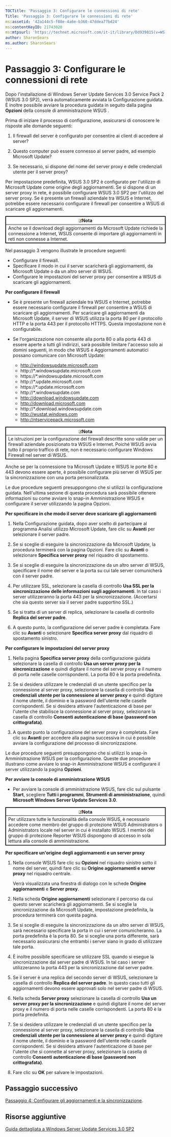 ```yaml
---
TOCTitle: 'Passaggio 3: Configurare le connessioni di rete'
Title: 'Passaggio 3: Configurare le connessioni di rete'
ms:assetid: '42a144c5-f08e-4a6e-b360-47ddea77bd24'
ms:contentKeyID: 21743020
ms:mtpsurl: 'https://technet.microsoft.com/it-it/library/Dd939815(v=WS.10)'
author: SharonSears
ms.author: SharonSears
---
```


Passaggio 3: Configurare le connessioni di rete
===============================================

Dopo l'installazione di Windows Server Update Services 3.0 Service Pack 2 (WSUS 3.0 SP2), verrà automaticamente avviata la Configurazione guidata. È inoltre possibile avviare la procedura guidata in seguito dalla pagina **Opzioni** della console di amministrazione WSUS .

Prima di iniziare il processo di configurazione, assicurarsi di conoscere le risposte alle domande seguenti:

1. Il firewall del server è configurato per consentire ai client di accedere al server?

2. Questo computer può essere connesso al server padre, ad esempio Microsoft Update?

3. Se necessario, si dispone del nome del server proxy e delle credenziali utente per il server proxy?

Per impostazione predefinita, WSUS 3.0 SP2 è configurato per l'utilizzo di Microsoft Update come origine degli aggiornamenti. Se si dispone di un server proxy in rete, è possibile configurare WSUS 3.0 SP2 per l'utilizzo del server proxy. Se è presente un firewall aziendale tra WSUS e Internet, potrebbe essere necessario configurare il firewall per consentire a WSUS di scaricare gli aggiornamenti.

 
<table style="border:1px solid black;">
<colgroup>
<col width="100%" />
</colgroup>
<thead>
<tr class="header">
<th style="border:1px solid black;" ><img src="/security-updates/images/Dd939815.note(WS.10).gif" />Nota</th>
</tr>
</thead>
<tbody>
<tr class="odd">
<td style="border:1px solid black;">Anche se il download degli aggiornamenti da Microsoft Update richiede la connessione a Internet, WSUS consente di importare gli aggiornamenti in reti non connesse a Internet.
</td>
</tr>
</tbody>
</table>
 

Nel passaggio 3 vengono illustrate le procedure seguenti:

-   Configurare il firewall.
-   Specificare il modo in cui il server scaricherà gli aggiornamenti, da Microsoft Update o da un altro server di WSUS.
-   Configurare le impostazioni del server proxy per consentire a WSUS di scaricare gli aggiornamenti.

**Per configurare il firewall**
-   Se è presente un firewall aziendale tra WSUS e Internet, potrebbe essere necessario configurare il firewall per consentire a WSUS di scaricare gli aggiornamenti. Per scaricare gli aggiornamenti da Microsoft Update, il server di WSUS utilizza la porta 80 per il protocollo HTTP e la porta 443 per il protocollo HTTPS. Questa impostazione non è configurabile.

-   Se l'organizzazione non consente alla porta 80 o alla porta 443 di essere aperte a tutti gli indirizzi, sarà possibile limitare l'accesso solo ai domini seguenti, in modo che WSUS e Aggiornamenti automatici possano comunicare con Microsoft Update:

    -   http://windowsupdate.microsoft.com
    -   http://\*.windowsupdate.microsoft.com
    -   https://\*.windowsupdate.microsoft.com
    -   http://\*.update.microsoft.com
    -   https://\*.update.microsoft.com
    -   http://\*.windowsupdate.com
    -   http://download.windowsupdate.com
    -   http://download.microsoft.com
    -   http://\*.download.windowsupdate.com
    -   http://wustat.windows.com
    -   http://ntservicepack.microsoft.com

 
<table style="border:1px solid black;">
<colgroup>
<col width="100%" />
</colgroup>
<thead>
<tr class="header">
<th style="border:1px solid black;" ><img src="/security-updates/images/Dd939815.note(WS.10).gif" />Nota</th>
</tr>
</thead>
<tbody>
<tr class="odd">
<td style="border:1px solid black;">Le istruzioni per la configurazione del firewall descritte sono valide per un firewall aziendale posizionato tra WSUS e Internet. Poiché WSUS avvia tutto il proprio traffico di rete, non è necessario configurare Windows Firewall nel server di WSUS.
</td>
</tr>
</tbody>
</table>
 

Anche se per la connessione tra Microsoft Update e WSUS le porte 80 e 443 devono essere aperte, è possibile configurare più server di WSUS per la sincronizzazione con una porta personalizzata.

Le due procedure seguenti presuppongono che si utilizzi la configurazione guidata. Nell'ultima sezione di questa procedura sarà possibile ottenere informazioni su come avviare lo snap-in Amministrazione WSUS e configurare il server utilizzando la pagina Opzioni.

**Per specificare in che modo il server deve scaricare gli aggiornamenti**
1.  Nella Configurazione guidata, dopo aver scelto di partecipare al programma Analisi utilizzo Microsoft Update, fare clic su **Avanti** per selezionare il server padre.

2.  Se si sceglie di eseguire la sincronizzazione da Microsoft Update, la procedura terminerà con la pagina Opzioni. Fare clic su **Avanti** o selezionare **Specifica server proxy** nel riquadro di spostamento.

3.  Se si sceglie di eseguire la sincronizzazione da un altro server di WSUS, specificare il nome del server e la porta su cui tale server comunicherà con il server padre.

4.  Per utilizzare SSL, selezionare la casella di controllo **Usa SSL per la sincronizzazione delle informazioni sugli aggiornamenti**. In tal caso i server utilizzeranno la porta 443 per la sincronizzazione. (Accertarsi che sia questo server sia il server padre supportino SSL.)

5.  Se si tratta di un server di replica, selezionare la casella di controllo **Replica del server padre**.

6.  A questo punto, la configurazione del server padre è completata. Fare clic su **Avanti** o selezionare **Specifica server proxy** dal riquadro di spostamento sinistro.

**Per configurare le impostazioni del server proxy**
1.  Nella pagina **Specifica server proxy** della configurazione guidata selezionare la casella di controllo **Usa un server proxy per la sincronizzazione** e quindi digitare il nome del server proxy e il numero di porta nelle caselle corrispondenti. La porta 80 è la porta predefinita.

2.  Se si desidera utilizzare le credenziali di un utente specifico per la connessione al server proxy, selezionare la casella di controllo **Usa credenziali utente per la connessione al server proxy** e quindi digitare il nome utente, il dominio e la password dell'utente nelle caselle corrispondenti. Se si desidera attivare l'autenticazione di base per l'utente che stabilisce la connessione al server proxy, selezionare la casella di controllo **Consenti autenticazione di base (password non crittografata)**.

3.  A questo punto la configurazione del server proxy è completata. Fare clic su **Avanti** per accedere alla pagina successiva in cui è possibile avviare la configurazione del processo di sincronizzazione.

Le due procedure seguenti presuppongono che si utilizzi lo snap-in Amministrazione WSUS per la configurazione. Queste due procedure illustrano come avviare lo snap-in Amministrazione WSUS e configurare il server utilizzando la pagina **Opzioni**.

**Per avviare la console di amministrazione WSUS**
-   Per avviare la console di amministrazione WSUS, fare clic sul pulsante **Start**, scegliere **Tutti i programmi**, **Strumenti di amministrazione**, quindi **Microsoft Windows Server Update Services 3.0**.

 
<table style="border:1px solid black;">
<colgroup>
<col width="100%" />
</colgroup>
<thead>
<tr class="header">
<th style="border:1px solid black;" ><img src="/security-updates/images/Dd939815.note(WS.10).gif" />Nota</th>
</tr>
</thead>
<tbody>
<tr class="odd">
<td style="border:1px solid black;">Per utilizzare tutte le funzionalità della console WSUS, è necessario accedere come membro del gruppo di protezione WSUS Administrators o Administrators locale nel server in cui è installato WSUS. I membri del gruppo di protezione Reporter WSUS dispongono di accesso in sola lettura alla console di amministrazione.
</td>
</tr>
</tbody>
</table>
 

**Per specificare un'origine degli aggiornamenti e un server proxy**
1.  Nella console WSUS fare clic su **Opzioni** nel riquadro sinistro sotto il nome del server, quindi fare clic su **Origine aggiornamenti e server proxy** nel riquadro centrale.

    Verrà visualizzata una finestra di dialogo con le schede **Origine aggiornamenti** e **Server proxy**.

2.  Nella scheda **Origine aggiornamenti** selezionare il percorso da cui questo server scaricherà gli aggiornamenti. Se si sceglie la sincronizzazione da Microsoft Update, impostazione predefinita, la procedura terminerà con questa pagina.

3.  Se si sceglie di eseguire la sincronizzazione da un altro server di WSUS, sarà necessario specificare la porta in cui i server comunicheranno. La porta predefinita è la porta 80. Se si sceglie una porta differente, sarà necessario assicurarsi che entrambi i server siano in grado di utilizzare tale porta.

4.  È inoltre possibile specificare se utilizzare SSL quando si esegue la sincronizzazione dal server padre di WSUS. In tal caso i server utilizzeranno la porta 443 per la sincronizzazione dal server padre.

5.  Se il server è una replica del secondo server di WSUS, selezionare la casella di controllo **Replica del server padre**. In questo caso tutti gli aggiornamenti devono essere approvati solo nel server padre di WSUS.

6.  Nella scheda **Server proxy** selezionare la casella di controllo **Usa un server proxy per la sincronizzazione** e quindi digitare il nome del server proxy e il numero di porta nelle caselle corrispondenti. La porta 80 è la porta predefinita.

7.  Se si desidera utilizzare le credenziali di un utente specifico per la connessione al server proxy, selezionare la casella di controllo **Usa credenziali utente per la connessione al server proxy** e quindi digitare il nome utente, il dominio e la password dell'utente nelle caselle corrispondenti. Se si desidera attivare l'autenticazione di base per l'utente che si connette al server proxy, selezionare la casella di controllo **Consenti autenticazione di base (password non crittografata)**.

8.  Fare clic su **OK** per salvare le impostazioni.

Passaggio successivo
--------------------

[Passaggio 4: Configurare gli aggiornamenti e la sincronizzazione](https://technet.microsoft.com/deeaa7e1-9b50-45cb-9537-d75f70de3405).

Risorse aggiuntive
------------------

[Guida dettagliata a Windows Server Update Services 3.0 SP2](https://technet.microsoft.com/4b504edc-93b3-45b0-a7e8-d0107f1a4442)
